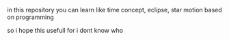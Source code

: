 in this repository you can learn like time concept, eclipse, star motion based on programming 


so i hope this usefull for i dont know who 
